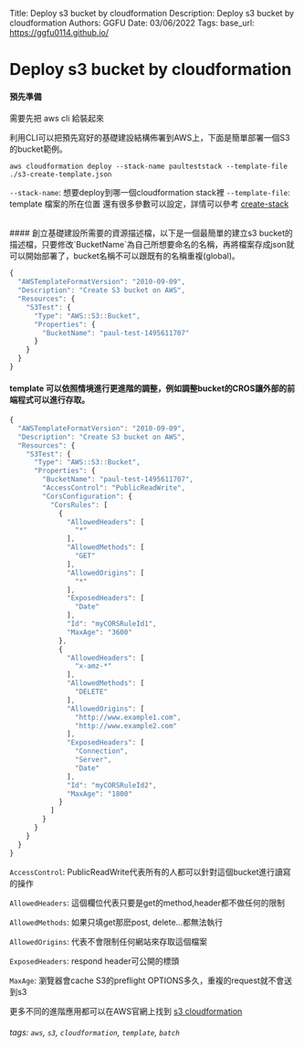 Title: Deploy s3 bucket by cloudformation
Description: Deploy s3 bucket by cloudformation
Authors: GGFU
Date: 03/06/2022
Tags: 
base_url: https://ggfu0114.github.io/

# Deploy s3 bucket by cloudformation

#### 預先準備
需要先把 aws cli 給裝起來

 利用CLI可以把預先寫好的基礎建設結構佈署到AWS上，下面是簡單部署一個S3的bucket範例。

```shell=
aws cloudformation deploy --stack-name paulteststack --template-file ./s3-create-template.json
```


`--stack-name`: 想要deploy到哪一個cloudformation stack裡 
`--template-file`:  template 檔案的所在位置
還有很多參數可以設定，詳情可以參考 [create-stack](https://docs.aws.amazon.com/cli/latest/reference/cloudformation/create-stack.html)
 
 <br>
#### 創立基礎建設所需要的資源描述檔，以下是一個最簡單的建立s3 bucket的描述檔，只要修改`BucketName`為自己所想要命名的名稱，再將檔案存成json就可以開始部署了，bucket名稱不可以跟既有的名稱重複(global)。


```javascript
{
  "AWSTemplateFormatVersion": "2010-09-09",
  "Description": "Create S3 bucket on AWS",
  "Resources": {
    "S3Test": {
      "Type": "AWS::S3::Bucket",
      "Properties": {
        "BucketName": "paul-test-1495611707"
      }
    }
  }
}
```


#### template 可以依照情境進行更進階的調整，例如調整bucket的CROS讓外部的前端程式可以進行存取。


```javascript
{
  "AWSTemplateFormatVersion": "2010-09-09",
  "Description": "Create S3 bucket on AWS",
  "Resources": {
    "S3Test": {
      "Type": "AWS::S3::Bucket",
      "Properties": {
        "BucketName": "paul-test-1495611707",
        "AccessControl": "PublicReadWrite",
        "CorsConfiguration": {
          "CorsRules": [
            {
              "AllowedHeaders": [
                "*"
              ],
              "AllowedMethods": [
                "GET"
              ],
              "AllowedOrigins": [
                "*"
              ],
              "ExposedHeaders": [
                "Date"
              ],
              "Id": "myCORSRuleId1",
              "MaxAge": "3600"
            },
            {
              "AllowedHeaders": [
                "x-amz-*"
              ],
              "AllowedMethods": [
                "DELETE"
              ],
              "AllowedOrigins": [
                "http://www.example1.com",
                "http://www.example2.com"
              ],
              "ExposedHeaders": [
                "Connection",
                "Server",
                "Date"
              ],
              "Id": "myCORSRuleId2",
              "MaxAge": "1800"
            }
          ]
        }
      }
    }
  }
}
```

`AccessControl`: PublicReadWrite代表所有的人都可以針對這個bucket進行讀寫的操作

`AllowedHeaders`: 這個欄位代表只要是get的method,header都不做任何的限制

`AllowedMethods`: 如果只填get那麽post, delete...都無法執行

`AllowedOrigins`: 代表不會限制任何網站來存取這個檔案

`ExposedHeaders`: respond header可公開的標頭

`MaxAge`: 瀏覽器會cache S3的preflight OPTIONS多久，重複的request就不會送到s3

更多不同的進階應用都可以在AWS官網上找到 [s3 cloudformation](https://docs.aws.amazon.com/AWSCloudFormation/latest/UserGuide/aws-properties-s3-bucket.html)

###### tags: `aws`, `s3`, `cloudformation`, `template`, `batch`